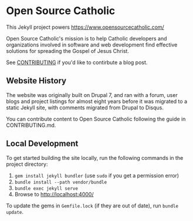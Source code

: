 # Open Source Catholic

This Jekyll project powers https://www.opensourcecatholic.com/

Open Source Catholic's mission is to help Catholic developers and organizations involved in software and web development find effective solutions for spreading the Gospel of Jesus Christ.

See [CONTRIBUTING](CONTRIBUTING.md) if you'd like to contirbute a blog post.

## Website History

The website was originally built on Drupal 7, and ran with a forum, user blogs and project listings for almost eight years before it was migrated to a static Jekyll site, with comments migrated from Drupal to Disqus.

You can contribute content to Open Source Catholic following the guide in CONTRIBUTING.md.

## Local Development

To get started building the site locally, run the following commands in the project directory:

  1. `gem install jekyll bundler` (use `sudo` if you get a permission error)
  2. `bundle install --path vendor/bundle`
  3. `bundle exec jekyll serve`
  4. Browse to [http://localhost:4000/](http://localhost:4000/)

To update the gems in `Gemfile.lock` (if they are out of date), run `bundle update`.
